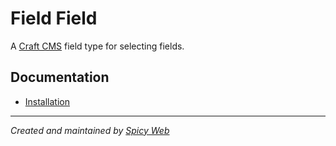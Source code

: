 # Field Field

A [Craft CMS](https://craftcms.com) field type for selecting fields.

## Documentation

- [Installation](docs/installation.md)

---

*Created and maintained by [Spicy Web](https://spicyweb.com.au)*
